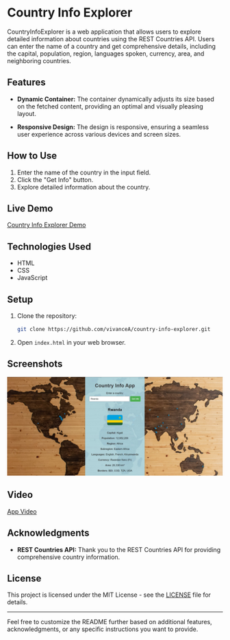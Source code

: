 # Country Info Explorer

CountryInfoExplorer is a web application that allows users to explore detailed information about countries using the REST Countries API. Users can enter the name of a country and get comprehensive details, including the capital, population, region, languages spoken, currency, area, and neighboring countries.

## Features

- **Dynamic Container:** The container dynamically adjusts its size based on the fetched content, providing an optimal and visually pleasing layout.

- **Responsive Design:** The design is responsive, ensuring a seamless user experience across various devices and screen sizes.

## How to Use

1. Enter the name of the country in the input field.
2. Click the "Get Info" button.
3. Explore detailed information about the country.

## Live Demo
[Country Info Explorer Demo](https://vivancea.github.io/country-info-explorer/)

## Technologies Used

- HTML
- CSS
- JavaScript

## Setup

1. Clone the repository:
   ```bash
   git clone https://github.com/vivanceA/country-info-explorer.git
   ```

2. Open `index.html` in your web browser.

## Screenshots

![Screenshot 1](/Screenshot.jpg)

## Video

[App Video]()

## Acknowledgments

- **REST Countries API:** Thank you to the REST Countries API for providing comprehensive country information.

## License

This project is licensed under the MIT License - see the [LICENSE](LICENSE) file for details.

---

Feel free to customize the README further based on additional features, acknowledgments, or any specific instructions you want to provide.

